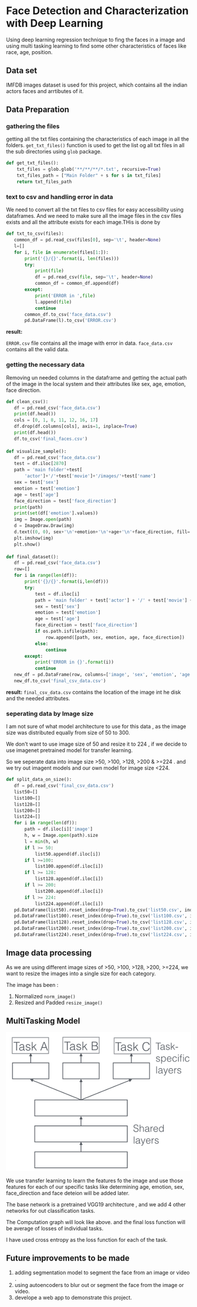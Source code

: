 # Face Detection and Characterization with Deep Learning
Using deep learning regression technique to fing the faces in a image and using multi tasking 
learning to find some other characteristics of faces like race, age, position.


## Data set
IMFDB images dataset is used for this project, which contains all the indian actors faces and 
arrtibutes of it.

## Data Preparation
### gathering the files
getting all the txt files containing the characteristics of each image in all the folders.
```get_txt_files()``` function is used to get the list og all txt files in all the sub 
directories using ```glob``` package.
```python
def get_txt_files():
    txt_files = glob.glob('**/**/**/*.txt', recursive=True)
    txt_files_path = ["Main Folder" + s for s in txt_files]
    return txt_files_path

```

### text to csv and handling error in data
We need to convert all the txt files to csv files for easy accessibility using dataframes.
And we need to make sure all the image files in the csv files exists and all the attribute exists
 for each image.THis is done by 
 ```python
def txt_to_csv(files):
    common_df = pd.read_csv(files[0], sep='\t', header=None)
    l=[]
    for i, file in enumerate(files[1:]):
        print('{}/{}'.format(i, len(files)))
        try:
            print(file)
            df = pd.read_csv(file, sep='\t', header=None)
            common_df = common_df.append(df)
        except:
            print('ERROR in ',file)
            l.append(file)
            continue
        common_df.to_csv('face_data.csv')
        pd.DataFrame(l).to_csv('ERROR.csv')
```
<strong>result:</strong> 

```ERROR.csv``` file contains all the image with error in data.
```face_data.csv``` contains all the valid data.

### getting the necessary data
Removing un needed columns in the dataframe and getting the actual path of the image in the local
 system and their attributes like sex, age, emotion, face direction.
 ```python
def clean_csv():
    df = pd.read_csv('face_data.csv')
    print(df.head())
    cols = [0, 1, 8, 11, 12, 16, 17]
    df.drop(df.columns[cols], axis=1, inplace=True)
    print(df.head())
    df.to_csv('final_faces.csv')

def visualize_sample():
    df = pd.read_csv('face_data.csv')
    test = df.iloc[2870]
    path = 'main folder'+test[
        'actor']+'/'+test['movie']+'/images/'+test['name']
    sex = test['sex']
    emotion = test['emotion']
    age = test['age']
    face_direction = test['face_direction']
    print(path)
    print(set(df['emotion'].values))
    img = Image.open(path)
    d = ImageDraw.Draw(img)
    d.text((0, 0), sex+'\n'+emotion+'\n'+age+'\n'+face_direction, fill=(255, 255, 0))
    plt.imshow(img)
    plt.show()

def final_dataset():
    df = pd.read_csv('face_data.csv')
    row=[]
    for i in range(len(df)):
        print('{}/{}'.format(i,len(df)))
        try:
            test = df.iloc[i]
            path = 'main folder' + test['actor'] + '/' + test['movie'] + '/images/' + test['name']
            sex = test['sex']
            emotion = test['emotion']
            age = test['age']
            face_direction = test['face_direction']
            if os.path.isfile(path):
                row.append([path, sex, emotion, age, face_direction])
            else:
                continue
        except:
            print('ERROR in {}'.format(i))
            continue
    new_df = pd.DataFrame(row, columns=['image', 'sex', 'emotion', 'age', 'face_direction'])
    new_df.to_csv('final_csv_data.csv')
```

<strong> result:</strong>  ```final_csv_data.csv```  contains the location of the image int he 
disk and the needed attributes.

### seperating data by Image size 
I am not sure of what model architecture to use for this data , as the image size was distributed
 equally from size of 50 to 300.
 
We don't want to use image size of 50 and resize it to 224 , if we decide to use imagenet 
pretrained model for transfer learning.

So we seperate data into image size >50, >100, >128, >200 & >=224 . and we try out imagent models
 and our own model for image size <224.
 
 ```python
def split_data_on_size():
    df = pd.read_csv('final_csv_data.csv')
    list50=[]
    list100=[]
    list128=[]
    list200=[]
    list224=[]
    for i in range(len(df)):
        path = df.iloc[i]['image']
        h, w = Image.open(path).size
        l = min(h, w)
        if l >= 50:
            list50.append(df.iloc[i])
        if l >=100:
            list100.append(df.iloc[i])
        if l >= 128:
            list128.append(df.iloc[i])
        if l >= 200:
            list200.append(df.iloc[i])
        if l >= 224:
            list224.append(df.iloc[i])
    pd.DataFrame(list50).reset_index(drop=True).to_csv('list50.csv', index=None)
    pd.DataFrame(list100).reset_index(drop=True).to_csv('list100.csv', index=None)
    pd.DataFrame(list128).reset_index(drop=True).to_csv('list128.csv', index=None)
    pd.DataFrame(list200).reset_index(drop=True).to_csv('list200.csv', index=None)
    pd.DataFrame(list224).reset_index(drop=True).to_csv('list224.csv', index=None)
```

## Image data processing
As we are using different image sizes of >50, >100, >128, >200, >=224, we want to resize the 
images into a single size for each category.

The image has been :
1. Normalized ```norm_image()```
2. Resized and Padded ```resize_image()```


## MultiTasking Model

![](readme_assests/mtl_images-001-2.png)

We use transfer learning to learn the features fo the image and use those features for each of 
our specific tasks like determining age, emotion, sex, face_direction and face deteion will be 
added later.

The base network is a pretrained VGG19 architecture , and we add 4 other networks for out 
classification tasks.

The Computation graph will look like above. and the final loss function will be average of losses 
of individual tasks.

I have used cross entropy as the loss function for each of the task.


## Future improvements to be made

1. adding segmentation model to segment the face from an image or video .
2. using autoencoders to blur out or segment the face from the image or video.
3. develope a web app to demonstrate this project.
